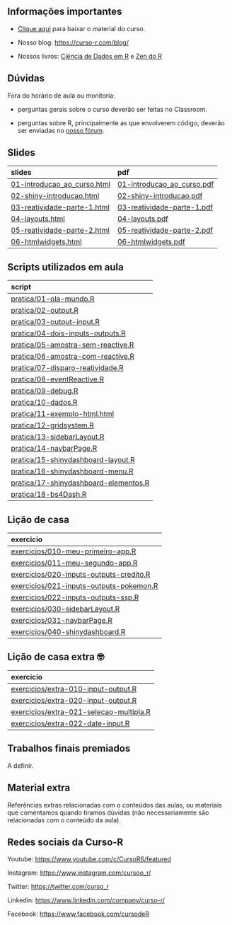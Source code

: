 
<!-- README.md is generated from README.Rmd. Please edit that file -->

## Informações importantes

-   [Clique
    aqui](https://github.com/curso-r/main-dashboards/raw/master/material_do_curso.zip)
    para baixar o material do curso.

-   Nosso blog: <https://curso-r.com/blog/>

-   Nossos livros: [Ciência de Dados em R](https://livro.curso-r.com/) e
    [Zen do R](https://curso-r.github.io/zen-do-r/)

## Dúvidas

Fora do horário de aula ou monitoria:

-   perguntas gerais sobre o curso deverão ser feitas no Classroom.

-   perguntas sobre R, principalmente as que envolverem código, deverão
    ser enviadas no [nosso fórum](https://discourse.curso-r.com/).

## Slides

| slides                                                                                                        | pdf                                                                                                         |
|:--------------------------------------------------------------------------------------------------------------|:------------------------------------------------------------------------------------------------------------|
| [01-introducao\_ao\_curso.html](https://curso-r.github.io/main-dashboards/slides/01-introducao_ao_curso.html) | [01-introducao\_ao\_curso.pdf](https://curso-r.github.io/main-dashboards/slides/01-introducao_ao_curso.pdf) |
| [02-shiny-introducao.html](https://curso-r.github.io/main-dashboards/slides/02-shiny-introducao.html)         | [02-shiny-introducao.pdf](https://curso-r.github.io/main-dashboards/slides/02-shiny-introducao.pdf)         |
| [03-reatividade-parte-1.html](https://curso-r.github.io/main-dashboards/slides/03-reatividade-parte-1.html)   | [03-reatividade-parte-1.pdf](https://curso-r.github.io/main-dashboards/slides/03-reatividade-parte-1.pdf)   |
| [04-layouts.html](https://curso-r.github.io/main-dashboards/slides/04-layouts.html)                           | [04-layouts.pdf](https://curso-r.github.io/main-dashboards/slides/04-layouts.pdf)                           |
| [05-reatividade-parte-2.html](https://curso-r.github.io/main-dashboards/slides/05-reatividade-parte-2.html)   | [05-reatividade-parte-2.pdf](https://curso-r.github.io/main-dashboards/slides/05-reatividade-parte-2.pdf)   |
| [06-htmlwidgets.html](https://curso-r.github.io/main-dashboards/slides/06-htmlwidgets.html)                   | [06-htmlwidgets.pdf](https://curso-r.github.io/main-dashboards/slides/06-htmlwidgets.pdf)                   |

## Scripts utilizados em aula

| script                                                                                                                                  |
|:----------------------------------------------------------------------------------------------------------------------------------------|
| [pratica/01-ola-mundo.R](https://github.com/curso-r/202202-dashboards/blob/master/pratica/01-ola-mundo.R)                               |
| [pratica/02-output.R](https://github.com/curso-r/202202-dashboards/blob/master/pratica/02-output.R)                                     |
| [pratica/03-output-input.R](https://github.com/curso-r/202202-dashboards/blob/master/pratica/03-output-input.R)                         |
| [pratica/04-dois-inputs-outputs.R](https://github.com/curso-r/202202-dashboards/blob/master/pratica/04-dois-inputs-outputs.R)           |
| [pratica/05-amostra-sem-reactive.R](https://github.com/curso-r/202202-dashboards/blob/master/pratica/05-amostra-sem-reactive.R)         |
| [pratica/06-amostra-com-reactive.R](https://github.com/curso-r/202202-dashboards/blob/master/pratica/06-amostra-com-reactive.R)         |
| [pratica/07-disparo-reatividade.R](https://github.com/curso-r/202202-dashboards/blob/master/pratica/07-disparo-reatividade.R)           |
| [pratica/08-eventReactive.R](https://github.com/curso-r/202202-dashboards/blob/master/pratica/08-eventReactive.R)                       |
| [pratica/09-debug.R](https://github.com/curso-r/202202-dashboards/blob/master/pratica/09-debug.R)                                       |
| [pratica/10-dados.R](https://github.com/curso-r/202202-dashboards/blob/master/pratica/10-dados.R)                                       |
| [pratica/11-exemplo-html.html](https://github.com/curso-r/202202-dashboards/blob/master/pratica/11-exemplo-html.html)                   |
| [pratica/12-gridsystem.R](https://github.com/curso-r/202202-dashboards/blob/master/pratica/12-gridsystem.R)                             |
| [pratica/13-sidebarLayout.R](https://github.com/curso-r/202202-dashboards/blob/master/pratica/13-sidebarLayout.R)                       |
| [pratica/14-navbarPage.R](https://github.com/curso-r/202202-dashboards/blob/master/pratica/14-navbarPage.R)                             |
| [pratica/15-shinydashboard-layout.R](https://github.com/curso-r/202202-dashboards/blob/master/pratica/15-shinydashboard-layout.R)       |
| [pratica/16-shinydashboard-menu.R](https://github.com/curso-r/202202-dashboards/blob/master/pratica/16-shinydashboard-menu.R)           |
| [pratica/17-shinydashboard-elementos.R](https://github.com/curso-r/202202-dashboards/blob/master/pratica/17-shinydashboard-elementos.R) |
| [pratica/18-bs4Dash.R](https://github.com/curso-r/202202-dashboards/blob/master/pratica/18-bs4Dash.R)                                   |

## Lição de casa

| exercicio                                                                                                                    |
|:-----------------------------------------------------------------------------------------------------------------------------|
| [exercicios/010-meu-primeiro-app.R](https://curso-r.github.io/main-dashboards/exercicios/010-meu-primeiro-app.R)             |
| [exercicios/011-meu-segundo-app.R](https://curso-r.github.io/main-dashboards/exercicios/011-meu-segundo-app.R)               |
| [exercicios/020-inputs-outputs-credito.R](https://curso-r.github.io/main-dashboards/exercicios/020-inputs-outputs-credito.R) |
| [exercicios/021-inputs-outputs-pokemon.R](https://curso-r.github.io/main-dashboards/exercicios/021-inputs-outputs-pokemon.R) |
| [exercicios/022-inputs-outputs-ssp.R](https://curso-r.github.io/main-dashboards/exercicios/022-inputs-outputs-ssp.R)         |
| [exercicios/030-sidebarLayout.R](https://curso-r.github.io/main-dashboards/exercicios/030-sidebarLayout.R)                   |
| [exercicios/031-navbarPage.R](https://curso-r.github.io/main-dashboards/exercicios/031-navbarPage.R)                         |
| [exercicios/040-shinydashboard.R](https://curso-r.github.io/main-dashboards/exercicios/040-shinydashboard.R)                 |

## Lição de casa extra 🤓

| exercicio                                                                                                                    |
|:-----------------------------------------------------------------------------------------------------------------------------|
| [exercicios/extra-010-input-output.R](https://curso-r.github.io/main-dashboards/exercicios/extra-010-input-output.R)         |
| [exercicios/extra-020-input-output.R](https://curso-r.github.io/main-dashboards/exercicios/extra-020-input-output.R)         |
| [exercicios/extra-021-selecao-multipla.R](https://curso-r.github.io/main-dashboards/exercicios/extra-021-selecao-multipla.R) |
| [exercicios/extra-022-date-input.R](https://curso-r.github.io/main-dashboards/exercicios/extra-022-date-input.R)             |

## Trabalhos finais premiados

A definir.

## Material extra

Referências extras relacionadas com o conteúdos das aulas, ou materiais
que comentamos quando tiramos dúvidas (não necessariamente são
relacionadas com o conteúdo da aula).

## Redes sociais da Curso-R

Youtube: <https://www.youtube.com/c/CursoR6/featured>

Instagram: <https://www.instagram.com/cursoo_r/>

Twitter: <https://twitter.com/curso_r>

Linkedin: <https://www.linkedin.com/company/curso-r/>

Facebook: <https://www.facebook.com/cursodeR>
